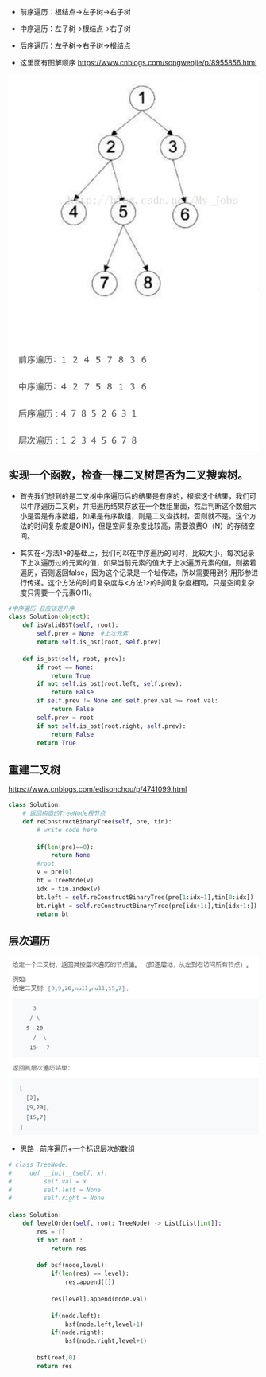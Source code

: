 * 前序遍历：根结点->左子树->右子树
* 中序遍历：左子树->根结点->右子树
* 后序遍历：左子树->右子树->根结点

* 这里面有图解顺序
https://www.cnblogs.com/songwenjie/p/8955856.html

![](../imgs/ercha.png)


##  实现一个函数，检查一棵二叉树是否为二叉搜索树。



* 首先我们想到的是二叉树中序遍历后的结果是有序的，根据这个结果，我们可以中序遍历二叉树，并把遍历结果存放在一个数组里面，然后判断这个数组大小是否是有序数组，如果是有序数组，则是二叉查找树，否则就不是。这个方法的时间复杂度是O(N)，但是空间复杂度比较高，需要浪费O（N）的存储空间。

* 其实在<方法1>的基础上，我们可以在中序遍历的同时，比较大小，每次记录下上次遍历过的元素的值，如果当前元素的值大于上次遍历元素的值，则接着遍历，否则返回false，因为这个记录是一个址传递，所以需要用到引用形参进行传递。这个方法的时间复杂度与<方法1>的时间复杂度相同，只是空间复杂度只需要一个元素O(1)。

```python
#中序遍历 且应该是升序
class Solution(object):
    def isValidBST(self, root):
        self.prev = None  #上次元素
        return self.is_bst(root, self.prev)

    def is_bst(self, root, prev):
        if root == None:
            return True
        if not self.is_bst(root.left, self.prev):
            return False
        if self.prev != None and self.prev.val >= root.val:
            return False
        self.prev = root
        if not self.is_bst(root.right, self.prev):
            return False
        return True
```

## 重建二叉树
https://www.cnblogs.com/edisonchou/p/4741099.html
```python
class Solution:
    # 返回构造的TreeNode根节点
    def reConstructBinaryTree(self, pre, tin):
        # write code here
        
        if(len(pre)==0):
            return None
        #root 
        v = pre[0]
        bt = TreeNode(v)
        idx = tin.index(v)
        bt.left = self.reConstructBinaryTree(pre[1:idx+1],tin[0:idx])
        bt.right = self.reConstructBinaryTree(pre[idx+1:],tin[idx+1:])
        return bt 
```
        
## 层次遍历
![](../imgs/cengci.png)

* 思路 : 前序遍历+一个标识层次的数组
```python
# class TreeNode:
#     def __init__(self, x):
#         self.val = x
#         self.left = None
#         self.right = None

class Solution:
    def levelOrder(self, root: TreeNode) -> List[List[int]]:
        res = [] 
        if not root :
            return res 
        
        def bsf(node,level):
            if(len(res) == level):
                res.append([])
            
            res[level].append(node.val)

            if(node.left):
                bsf(node.left,level+1)
            if(node.right):
                bsf(node.right,level+1)
        
        bsf(root,0)
        return res 

```